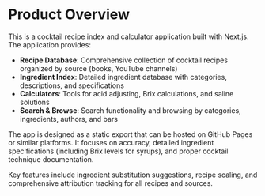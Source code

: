 # Product Overview

This is a cocktail recipe index and calculator application built with Next.js. The application provides:

- **Recipe Database**: Comprehensive collection of cocktail recipes organized by source (books, YouTube channels)
- **Ingredient Index**: Detailed ingredient database with categories, descriptions, and specifications
- **Calculators**: Tools for acid adjusting, Brix calculations, and saline solutions
- **Search & Browse**: Search functionality and browsing by categories, ingredients, authors, and bars

The app is designed as a static export that can be hosted on GitHub Pages or similar platforms. It focuses on accuracy, detailed ingredient specifications (including Brix levels for syrups), and proper cocktail technique documentation.

Key features include ingredient substitution suggestions, recipe scaling, and comprehensive attribution tracking for all recipes and sources.
